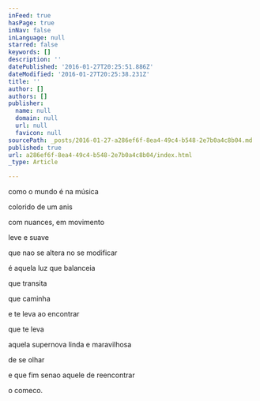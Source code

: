 ```yaml
---
inFeed: true
hasPage: true
inNav: false
inLanguage: null
starred: false
keywords: []
description: ''
datePublished: '2016-01-27T20:25:51.886Z'
dateModified: '2016-01-27T20:25:38.231Z'
title: ''
author: []
authors: []
publisher:
  name: null
  domain: null
  url: null
  favicon: null
sourcePath: _posts/2016-01-27-a286ef6f-8ea4-49c4-b548-2e7b0a4c8b04.md
published: true
url: a286ef6f-8ea4-49c4-b548-2e7b0a4c8b04/index.html
_type: Article

---
```

como o mundo é na música 

colorido de um anis

com nuances, em movimento

leve e suave

que nao se altera no se modificar

é aquela luz que balanceia 

que transita

que caminha

e te leva ao encontrar

que te leva

aquela supernova linda e maravilhosa

de se olhar

e que fim senao aquele de reencontrar

o comeco.